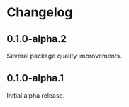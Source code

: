 # Changelog

## 0.1.0-alpha.2

Several package quality improvements.

## 0.1.0-alpha.1

Initial alpha release.
